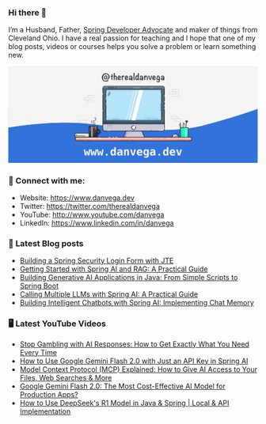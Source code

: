 ### Hi there 👋

I’m a Husband, Father, [Spring Developer Advocate](https://tanzu.vmware.com/developer/advocates/) and maker of things from Cleveland Ohio. I have a real passion for teaching and I hope that one of my blog posts, videos or courses helps you solve a problem or learn something new.

![Profile Header](./github_profile_header.png)

### 🤝 Connect with me:

- Website: https://www.danvega.dev
- Twitter: https://twitter.com/therealdanvega
- YouTube: http://www.youtube.com/danvega
- LinkedIn: https://www.linkedin.com/in/danvega

### 📝 Latest Blog posts

<!-- BLOG-POST-LIST:START -->
- [Building a Spring Security Login Form with JTE](https://www.danvega.dev/blog/spring-boot-oauth-demo)
- [Getting Started with Spring AI and RAG: A Practical Guide](https://www.danvega.dev/blog/getting-started-with-spring-ai-rag)
- [Building Generative AI Applications in Java: From Simple Scripts to Spring Boot](https://www.danvega.dev/blog/ai-java-developers)
- [Calling Multiple LLMs with Spring AI: A Practical Guide](https://www.danvega.dev/blog/spring-ai-multiple-llms)
- [Building Intelligent Chatbots with Spring AI: Implementing Chat Memory](https://www.danvega.dev/blog/spring-ai-chat-memory)<!-- BLOG-POST-LIST:END -->

### 🖥 Latest YouTube Videos

<!-- YOUTUBE:START -->
- [Stop Gambling with AI Responses: How to Get Exactly What You Need Every Time](https://www.youtube.com/watch?v=8buYgH3T8XA)
- [How to Use Google Gemini Flash 2.0 with Just an API Key in Spring AI](https://www.youtube.com/watch?v=5zhNfPH-jps)
- [Model Context Protocol &lpar;MCP&rpar; Explained: How to Give AI Access to Your Files, Web Searches &amp; More](https://www.youtube.com/watch?v=nNLshWCoe0o)
- [Google Gemini Flash 2.0: The Most Cost-Effective AI Model for Production Apps?](https://www.youtube.com/watch?v=mMLaWFx2SN8)
- [How to Use DeepSeek&#39;s R1 Model in Java &amp; Spring | Local &amp; API Implementation](https://www.youtube.com/watch?v=TWlBGA3x3cQ)
<!-- YOUTUBE:END -->
